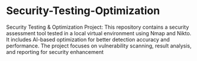 # Security-Testing-Optimization
Security Testing &amp; Optimization Project: This repository contains a security assessment tool tested in a local virtual environment using Nmap and Nikto. It includes AI-based optimization for better detection accuracy and performance. The project focuses on vulnerability scanning, result analysis, and reporting for security enhancement
